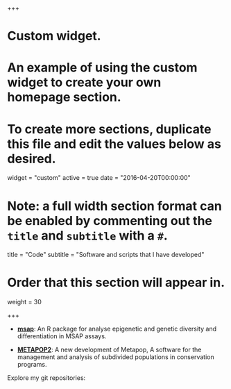 +++
# Custom widget.
# An example of using the custom widget to create your own homepage section.
# To create more sections, duplicate this file and edit the values below as desired.
widget = "custom"
active = true
date = "2016-04-20T00:00:00"

# Note: a full width section format can be enabled by commenting out the `title` and `subtitle` with a `#`.
title = "Code"
subtitle = "Software and scripts that I have developed"

# Order that this section will appear in.
weight = 30

+++
- [<i class="fa fa-github big-icon"></i> **msap**](https://github.com/anpefi/msap): An R package for analyse epigenetic and genetic diversity and differentiation in MSAP assays.

- [<i class="fa fa-github big-icon"></i> **METAPOP2**](https://github.com/anpefi/metapop2): A new development of Metapop, A software for the management and analysis of subdivided populations in conservation programs.

Explore my git repositories:   [<i class="fa fa-github big-icon"></i>](https://github.com/anpefi/)    [<i class="fa fa-gitlab big-icon"></i>](https://gitlab.com/anpefi)   [<i class="fa fa-bitbucket big-icon"></i>](https://bitbucket.com/anpefi/) 